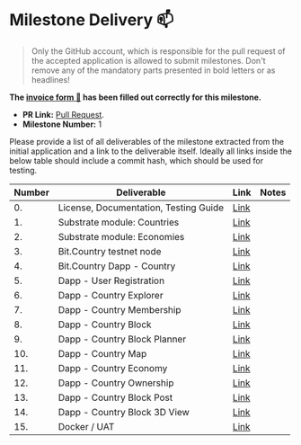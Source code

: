 # Milestone Delivery :mailbox:

> Only the GitHub account, which is responsible for the pull request of the accepted application is allowed to submit milestones. Don't remove any of the mandatory parts presented in bold letters or as headlines!

**The [invoice form :pencil:](https://forms.gle/8Wx7nxtq8fKrsuEz8) has been filled out correctly for this milestone.**  

* **PR Link:** [Pull Request](https://github.com/w3f/Open-Grants-Program/pull/78). 
* **Milestone Number:** 1

Please provide a list of all deliverables of the milestone extracted from the initial application and a link to the deliverable itself. Ideally all links inside the below table should include a commit hash, which should be used for testing.

| Number | Deliverable | Link | Notes |
| ------------- | ------------- | ------------- |------------- |
| 0. | License, Documentation, Testing Guide | [Link](https://github.com/bit-country/Bit-Country-Blockchain/blob/master/README.md) | 
| 1. | Substrate module: Countries | [Link](https://github.com/bit-country/Bit-Country-Blockchain/tree/master/pallets) | 
| 2. | Substrate module: Economies | [Link](https://github.com/bit-country/Bit-Country-Blockchain/tree/master/pallets) | 
| 3. | Bit.Country testnet node | [Link](https://github.com/bit-country/Bit-Country-Blockchain/) | 
| 4. | Bit.Country Dapp - Country | [Link](https://github.com/bit-country/Bit-Country-Dapp) | 
| 5. | Dapp - User Registration | [Link](https://github.com/bit-country/Bit-Country-Dapp) | 
| 6. | Dapp - Country Explorer | [Link](https://github.com/bit-country/Bit-Country-Dapp) | 
| 7. | Dapp - Country Membership | [Link](https://github.com/bit-country/Bit-Country-Dapp) | 
| 8. | Dapp - Country Block | [Link](https://github.com/bit-country/Bit-Country-Dapp) | 
| 9. | Dapp - Country Block Planner | [Link](https://github.com/bit-country/Bit-Country-Dapp) | 
| 10. | Dapp - Country Map | [Link](https://github.com/bit-country/Bit-Country-Dapp) |
| 11. | Dapp - Country Economy | [Link](https://github.com/bit-country/Bit-Country-Dapp) | 
| 12. | Dapp - Country Ownership | [Link](https://github.com/bit-country/Bit-Country-Dapp) | 
| 13. | Dapp - Country Block Post | [Link](https://github.com/bit-country/Bit-Country-Dapp) | 
| 14. | Dapp - Country Block 3D View | [Link](https://github.com/bit-country/Bit-Country-Dapp) |
| 15. | Docker / UAT | [Link](http://uat.bit.country/) | 
